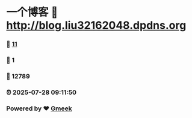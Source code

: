 # 一个博客 :link: http://blog.liu32162048.dpdns.org 
### :page_facing_up: [11](http://blog.liu32162048.dpdns.org/tag.html) 
### :speech_balloon: 1 
### :hibiscus: 12789 
### :alarm_clock: 2025-07-28 09:11:50 
### Powered by :heart: [Gmeek](https://github.com/Meekdai/Gmeek)
